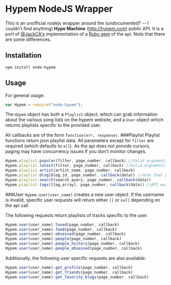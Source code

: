 # Hypem NodeJS Wrapper

This is an unofficial nodejs wrapper around the (undocumented? -- I couldn't find anything) **Hype Machine** (http://hypem.com) public API. It is a port of [@JackCA's](https://github.com/JackCA/) implementation of a [Ruby gem](https://github.com/JackCA/hypem/) of the api. Note that there are some differences.

## Installation
`npm install node-hypem`

## Usage
For general usage:
```javascript
var Hypem = require("node-hypem");
```
The `Hypem` object has both a `Playlist` object, which can grab information about the various song lists on the hypem website, and a `User` object which returns playlists specific to the provided user.

All callbacks are of the form `function(err, response)`.
###Playlist
Playlist functions return json playlist data. All parameters except for `filter` are required (which defaults to `all`). As the api does not provide cursors, paging may have concurrency issues if you don't monitor changes.
```javascript
Hypem.playlist.popular(filter, page_number, callback) //Valid arguments for filter are: all, lastweek, remix, noremix, artists, twitter
Hypem.playlist.latest(filter, page_number, callback) //Valid arguments for filter are: all, remix, noremix, us
Hypem.playlist.artist(artist_name, page_number, callback)
Hypem.playlist.blog(blog_id, page_number, callback(data)) //note that you need the blog id, not it's name
Hypem.playlist.search(search_query, page_number, callback(data))
Hypem.playlist.tags([tag_array], page_number, callback(data)) //API warns against using too many tags
```

###User
`Hypem.user(user_name)` creates a new user object. If the username is invalid, specific user requests will return either `[]` or `null` depending on the api call.

The following requests return playlists of tracks specific to the user.
```javascript
Hypem.user(user_name).loved(page_number, callback)
Hypem.user(user_name).feed(page_number, callback)
Hypem.user(user_name).obsessed(page_number, callback)
Hypem.user(user_name).people(page_number, callback)
Hypem.user(user_name).people_history(page_number, callback)
Hypem.user(user_name).people_obsessed(page_number, callback)
```

Additionally, the following user specific requests are also available:
```javascript
Hypem.user(user_name).get_profile(page_number, callback)
Hypem.user(user_name).get_friends(page_number, callback)
Hypem.user(user_name).get_favorite_blogs(page_number, callback)
```
